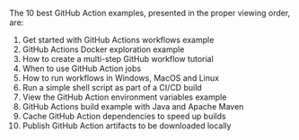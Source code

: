 The 10 best GitHub Action examples, presented in the proper viewing order, are:

1.  Get started with GitHub Actions workflows example
2.  GitHub Actions Docker exploration example
3.  How to create a multi-step GitHub workflow tutorial
4.  When to use GitHub Action jobs
5.  How to run workflows in Windows, MacOS and Linux
6.  Run a simple shell script as part of a CI/CD build
7.  View the GitHub Action environment variables example
8.  GitHub Actions build example with Java and Apache Maven
9.  Cache GitHub Action dependencies to speed up builds
10.  Publish GitHub Action artifacts to be downloaded locally
